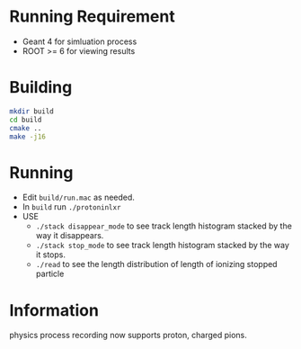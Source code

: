 # Running Requirement
- Geant 4 for simluation process
- ROOT >= 6 for viewing results

# Building
```Bash
mkdir build
cd build
cmake ..
make -j16
```

# Running
- Edit `build/run.mac` as needed.
- In `build` run `./protoninlxr`
- USE
  - `./stack disappear_mode` to see track length histogram stacked by the way it disappears.
  - `./stack stop_mode` to see track length histogram stacked by the way it stops.
  - `./read` to see the length distribution of length of ionizing stopped particle

# Information
physics process recording now supports proton, charged pions.
